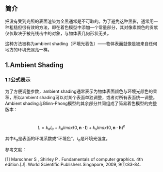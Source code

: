 ## 简介

把没有受到光照的表面渲染为全黑通常是不可取的。为了避免这种黑影，通常用一种粗糙但很有效的方法，即在着色模型中添加一个常量部分，其对像素颜色的贡献仅仅取决于被光线击中的对象，与物体表几何形状无关。

这种方法被称为ambient shading（环境光着色）——物体表面就像是被来自任何地方的环境光照亮一样。

## 1.Ambient Shading

### 1.1公式表示

为了方便调整参数，ambient shading通常表示为物体表面颜色与环境光颜色的乘积，所以ambient shading可以对某个表面单独调整，或者对所有表面统一调整。Ambient shading与Blinn-Phong模型的其余部分共同组成了简易着色模型的完整版本：

​                                 $$L=k_aI_a+k_dImax(0, \pmb{n·l})+k_sImax(0, \pmb{n·h})^n  \tag{1}$$

其中$k_a$是表面的环境系数或“环境色”，$I_a$是环境光强度。



参考文献：

[1] Marschner S ,  Shirley P . Fundamentals of computer graphics. 4th edition.[J]. World Scientific Publishers Singapore, 2009, 9(1):83-84.